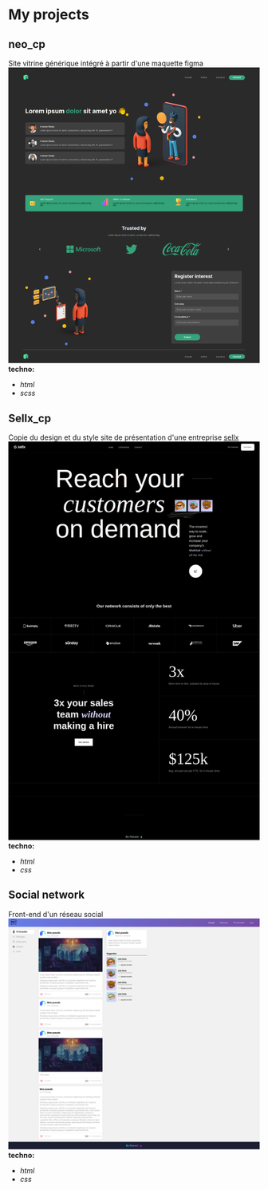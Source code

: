 # My projects
## neo_cp
Site vitrine générique intégré à partir d'une maquette figma 
![Screenshot_neo_cp](https://github.com/Aissam-salman/Show_project/blob/cb2519d173759bf201677683b4e5af8908ec597e/neo_cp/screenshot-neo_cp.png)
**techno:** 
- _html_
- _scss_

## Sellx_cp

Copie du design et du style site de présentation d'une entreprise [sellx](https://www.sellx.com/)
![Screenshot sellx](https://github.com/Aissam-salman/Show_project/blob/6c02d7ff806d31a7fbba348856617cdde8f51cea/sellx_cp/screenshot-sellx.png)
**techno:** 
- _html_
- _css_

## Social network 
Front-end d'un réseau social
![Screenshot social](https://github.com/Aissam-salman/Show_project/blob/6c02d7ff806d31a7fbba348856617cdde8f51cea/social/screenshot-social.png)
**techno:** 
- _html_
- _css_
